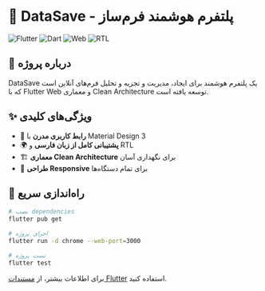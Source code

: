 # 🚀 DataSave - پلتفرم هوشمند فرم‌ساز

![Flutter](https://img.shields.io/badge/Flutter-Framework-blue)
![Dart](https://img.shields.io/badge/Dart-Language-blue)
![Web](https://img.shields.io/badge/Platform-Web-green)
![RTL](https://img.shields.io/badge/Language-Persian_RTL-orange)

## 📖 درباره پروژه

DataSave یک پلتفرم هوشمند برای ایجاد، مدیریت و تجزیه و تحلیل فرم‌های آنلاین است که با Flutter Web و معماری Clean Architecture توسعه یافته است.

## ✨ ویژگی‌های کلیدی

- 🎨 **رابط کاربری مدرن** با Material Design 3
- 🌍 **پشتیبانی کامل از زبان فارسی** و RTL
- 🏗️ **معماری Clean Architecture** برای نگهداری آسان
- 📱 **طراحی Responsive** برای تمام دستگاه‌ها

## 🚀 راه‌اندازی سریع

```bash
# نصب dependencies
flutter pub get

# اجرای پروژه
flutter run -d chrome --web-port=3000

# تست پروژه
flutter test
```

برای اطلاعات بیشتر، از [مستندات Flutter](https://docs.flutter.dev/) استفاده کنید.
